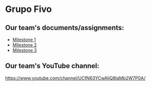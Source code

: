# Grupo Fivo

## Our team's documents/assignments:

* [Milestone 1](https://github.com/cen4010-s2018-g05/LAMP/blob/master/public_html/Documents/Milestone%201%20Project%20Proposal%20and%20High-level%20description.docx)
* [Milestone 2](https://github.com/cen4010-s2018-g05/LAMP/blob/master/public_html/Documents/Web%20Store%20GUI%20Mockup.pdf)
* [Milestone 3](https://github.com/cen4010-s2018-g05/LAMP/blob/master/public_html/Documents/Milestone%203%20More%20Detailed%20Requirements,%20Architecture%20and%20a%20Vertical%20Software%20Prototype.docx)

## Our team's YouTube channel:

https://www.youtube.com/channel/UCfN63YCwAliQ8laMb2W7P0A/

